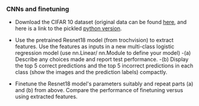 ### CNNs and finetuning


 -  Download the CIFAR 10 dataset (original data can be found [here](http://www.cs.toronto.edu/~kriz/cifar.html), and here is a link to the  pickled [python version](https://www.cs.toronto.edu/~kriz/cifar-10-python.tar.gz). 
	
 -  Use the pretrained Resnet18 model (from trochvision) to extract features. Use the features as inputs in a new multi-class logistic regression model (use nn.Linear/ nn.Module to define your model)
	 -(a) Describe any choices made and report test performance.
	 -(b) Display the top 5 correct predictions and the top 5 incorrect predictions in each class (show the images and the prediction labels) compactly.
 -  Finetune the Resnet18 model's parameters suitably and repeat parts (a) and (b) from above. Compare the performance of finetuning versus using extracted features.
